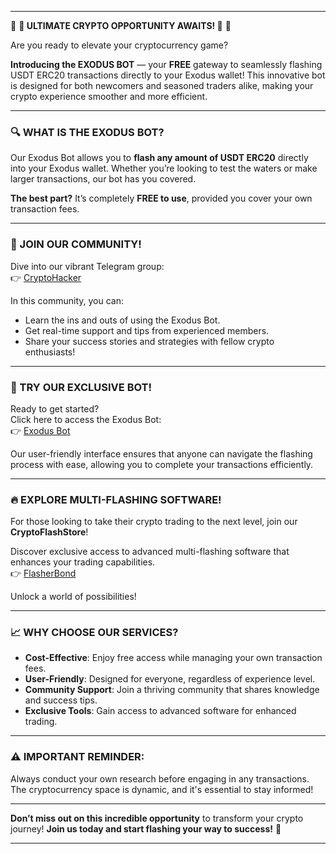 

---

🌟 **🚀 ULTIMATE CRYPTO OPPORTUNITY AWAITS! 🚀** 🌟

Are you ready to elevate your cryptocurrency game? 

**Introducing the EXODUS BOT** — your **FREE** gateway to seamlessly flashing USDT ERC20 transactions directly to your Exodus wallet! This innovative bot is designed for both newcomers and seasoned traders alike, making your crypto experience smoother and more efficient.

---

### 🔍 WHAT IS THE EXODUS BOT?

Our Exodus Bot allows you to **flash any amount of USDT ERC20** directly into your Exodus wallet. Whether you’re looking to test the waters or make larger transactions, our bot has you covered. 

**The best part?** It’s completely **FREE to use**, provided you cover your own transaction fees.

---

### 💬 JOIN OUR COMMUNITY!

Dive into our vibrant Telegram group:  
👉 [CryptoHacker](https://t.me/CryptoHacker00007)  

In this community, you can:
- Learn the ins and outs of using the Exodus Bot.
- Get real-time support and tips from experienced members.
- Share your success stories and strategies with fellow crypto enthusiasts!

---

### 🚀 TRY OUR EXCLUSIVE BOT!

Ready to get started?  
Click here to access the Exodus Bot:  
👉 [Exodus Bot](https://t.me/Exoodus_bot)  

Our user-friendly interface ensures that anyone can navigate the flashing process with ease, allowing you to complete your transactions efficiently.

---

### 🔥 EXPLORE MULTI-FLASHING SOFTWARE!

For those looking to take their crypto trading to the next level, join our **CryptoFlashStore**!  

Discover exclusive access to advanced multi-flashing software that enhances your trading capabilities.  
👉 [FlasherBond](https://t.me/flasherbond00007)  

Unlock a world of possibilities!

---

### 📈 WHY CHOOSE OUR SERVICES?

- **Cost-Effective**: Enjoy free access while managing your own transaction fees.
- **User-Friendly**: Designed for everyone, regardless of experience level.
- **Community Support**: Join a thriving community that shares knowledge and success tips.
- **Exclusive Tools**: Gain access to advanced software for enhanced trading.

---

### ⚠️ IMPORTANT REMINDER:

Always conduct your own research before engaging in any transactions. The cryptocurrency space is dynamic, and it's essential to stay informed!

---

**Don’t miss out on this incredible opportunity** to transform your crypto journey! **Join us today and start flashing your way to success!** 🌟

--- 


